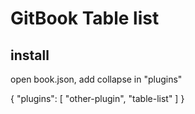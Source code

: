 GitBook Table list
==============

## install
open book.json, add collapse in "plugins"

{
    "plugins": [ "other-plugin", "table-list" ]
}
